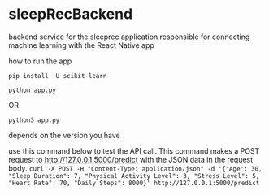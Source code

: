 # sleepRecBackend
backend service for the sleeprec application responsible for connecting machine learning with the React Native app

how to run the app
```
pip install -U scikit-learn
```

```
python app.py
```
OR
```
python3 app.py
```
depends on the version you have

use this command below to test the API call. This command makes a POST request to http://127.0.0.1:5000/predict with the JSON data in the request body.
```curl -X POST -H "Content-Type: application/json" -d '{"Age": 30, "Sleep Duration": 7, "Physical Activity Level": 3, "Stress Level": 5, "Heart Rate": 70, "Daily Steps": 8000}' http://127.0.0.1:5000/predict```

